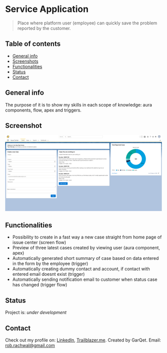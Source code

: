 # Service Application
> Place where platform user (employee) can quickly save the problem reported by the customer.

## Table of contents
* [General info](#general-info)
* [Screenshots](#screenshots)
* [Functionalities](#functionalities)
* [Status](#status)
* [Contact](#contact)

## General info
The purpose of it is to show my skills in each scope of knowledge: aura components, flow, apex and triggers.

## Screenshot
![Home Page screenshot](./Resources/IssueCenter.png)

## Functionalities
* Possibility to create in a fast way a new case straight from home page of issue center (screen flow)
* Preview of three latest cases created by viewing user (aura component, apex)
* Automatically generated short summary of case based on data entered in the form by the employee (trigger)
* Automatically creating dummy contact and account, if contact with entered email doesnt exist (trigger)
* Automatically sending notification email to customer when status case has changed (trigger flow)

## Status
Project is: _under development_

## Contact
Check out my profile on: [LinkedIn](https://www.linkedin.com/in/robert-rachwa%C5%82/), [Trailblazer.me](https://trailblazer.me/id/rrachwal).
Created by GarQet. Email: rob.rachwal@gmail.com
